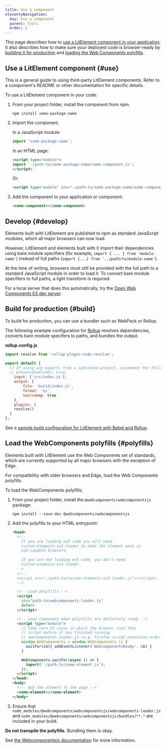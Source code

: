 ```yaml
---
title: Use a component
eleventyNavigation:
  key: Use a component
  parent: Tools
  order: 2
---
```


This page describes how to [use a LitElement component in your application](#use). It also describes how to make sure your deployed code is browser-ready by [building it for production](#build) and [loading the Web Components polyfills](#polyfills).

## Use a LitElement component {#use}

This is a general guide to using third-party LitElement components. Refer to a component's README or other documentation for specific details.

To use a LitElement component in your code:

1.  From your project folder, install the component from npm.

    ```
    npm install some-package-name
    ```

2.  Import the component.

    In a JavaScript module: 

    ```js
    import 'some-package-name';
    ```

    In an HTML page:

    ```html
    <script type="module">
    import './path-to/some-package-name/some-component.js';
    </script>
    ```

    Or:

    ```html
    <script type="module" src="./path-to/some-package-name/some-component.js"></script>
    ```

3.  Add the component to your application or component:

    ```html
    <some-component></some-component>
    ```

## Develop {#develop}

Elements built with LitElement are published to npm as standard JavaScript modules, which all major browsers can now load. 

However, LitElement and elements built with it import their dependencies using bare module specifiers (for example, `import { ... } from 'module-name'`) instead of full paths (`import {...} from '../path/to/module-name'`). 

At the time of writing, browsers must still be provided with the full path to a standard JavaScript module in order to load it. To convert bare module specifiers to full paths, a light transform is required.

For a local server that does this automatically, try the <a href="https://www.npmjs.com/package/es-dev-server" target="_blank" rel="noopener">Open Web Components ES dev server</a>. 

## Build for production {#build}

To build for production, you can use a bundler such as WebPack or Rollup.

The following example configuration for <a href="https://rollupjs.org/guide/en" target="_blank" rel="noopener">Rollup</a> resolves dependencies, converts bare module specifers to paths, and bundles the output.

**rollup.config.js**

```js
import resolve from 'rollup-plugin-node-resolve';

export default {
  // If using any exports from a symlinked project, uncomment the following:
  // preserveSymlinks: true,
	input: ['src/index.js'],
	output: {
		file: 'build/index.js',
		format: 'es',
		sourcemap: true
	},
	plugins: [
    resolve()
  ]
};
```

See a <a href="https://github.com/PolymerLabs/lit-element-build-rollup/blob/master/src/index.html" target="_blank" rel="noopener">sample build configuration for LitElement with Babel and Rollup</a>.

## Load the WebComponents polyfills {#polyfills}

Elements built with LitElement use the Web Components set of standards, which are currently supported by all major browsers with the exception of Edge. 

For compatibility with older browsers and Edge, load the Web Components polyfills.

To load the WebComponents polyfills:

1.  From your project folder, install the `@webcomponents/webcomponentsjs` package:

    ```
    npm install --save-dev @webcomponents/webcomponentsjs
    ```

2.  Add the polyfills to your HTML entrypoint:

    ```html
    <head>
      <!-- 
        If you are loading es5 code you will need 
        custom-elements-es5-loader to make the element work in 
        es6-capable browsers. 
        
        If you are not loading es5 code, you don't need 
        custom-elements-es5-loader. 
      --> 
      <!-- 
      <script src="./path-to/custom-elements-es5-loader.js"></script>
      -->

      <!-- Load polyfills -->
      <script 
        src="path-to/webcomponents-loader.js"
        defer>
      </script> 

      <!-- Load component when polyfills are definitely ready -->
      <script type="module">
        // Take care of cases in which the browser runs this
        // script before it has finished running 
        // webcomponents-loader.js (e.g. Firefox script execution order)
        window.WebComponents = window.WebComponents || { 
          waitFor(cb){ addEventListener('WebComponentsReady', cb) }
        }

        WebComponents.waitFor(async () => { 
          import('./path-to/some-element.js');
        });
      </script>
    </head>
    <body>
      <!-- Add the element to the page -->
      <some-element></some-element>
    </body>
    ```

3.  Ensure that `node_modules/@webcomponents/webcomponentsjs/webcomponents-loader.js` and `node_modules/@webcomponents/webcomponentsjs/bundles/**.*` are included in your build.

<div class="alert"> 

**Do not transpile the polyfills.** Bundling them is okay.

</div>

See <a href="https://github.com/webcomponents/webcomponentsjs" target="_blank" rel="noopener">the Webcomponentsjs documentation</a> for more information.
